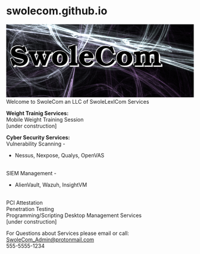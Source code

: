 # swolecom.github.io
<img src="swolecom_logo_min.png" alt="SwoleCom Logo"/><br>
Welcome to SwoleCom an LLC of SwoleLexICom Services

<b>Weight Trainig Services:</b><br>
Mobile Weight Training Session<br>
[under construction]

<b>Cyber Security Services:</b><br>
Vulnerability Scanning -<br>
<ul>
  <li>Nessus, Nexpose, Qualys, OpenVAS</li></ul><br>
SIEM Management -<br>
<ul>
  <li>AlienVault, Wazuh, InsightVM</li></ul><br>
PCI Attestation<br>
Penetration Testing<br>
Programming/Scripting Desktop Management Services <br>
[under construction]

For Questions about Services please email or call:<br>
<a href="mailto: SwoleCom_Admin@protonmail.com">SwoleCom_Admin@protonmail.com</a> <br>
555-5555-1234
